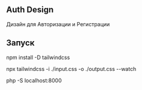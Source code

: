 ## Auth Design

Дизайн для Авторизации и Регистрации

## Запуск

npm install -D tailwindcss

npx tailwindcss -i ./input.css -o ./output.css --watch

php -S localhost:8000
